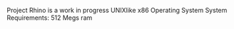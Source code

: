 Project Rhino is a work in progress UNIXlike x86 Operating System
System Requirements: 512 Megs ram
